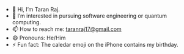 - 👋 Hi, I’m Taran Raj.
- 👀 I’m interested in pursuing software engineering or quantum computing.
- 📫 How to reach me: taranraj17@gmail.com
- 😄 Pronouns: He/Him
- ⚡ Fun fact: The caledar emoji on the iPhone contains my birthday.

<!---
taran-r/taran-r is a ✨ special ✨ repository because its `README.md` (this file) appears on your GitHub profile.
You can click the Preview link to take a look at your changes.
--->
